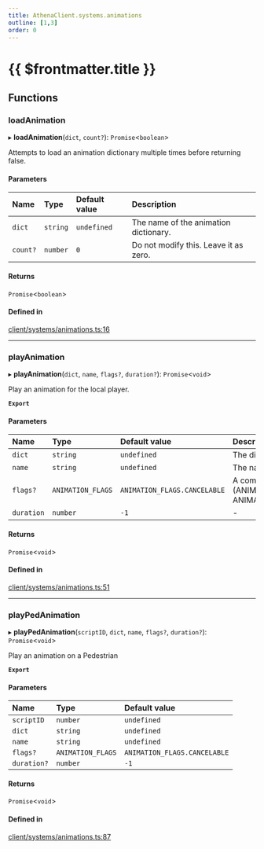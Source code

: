 ```yaml
---
title: AthenaClient.systems.animations
outline: [1,3]
order: 0
---
```


# {{ $frontmatter.title }}


## Functions

### loadAnimation

▸ **loadAnimation**(`dict`, `count?`): `Promise`<`boolean`\>

Attempts to load an animation dictionary multiple times before returning false.

#### Parameters

| Name | Type | Default value | Description |
| :------ | :------ | :------ | :------ |
| `dict` | `string` | `undefined` | The name of the animation dictionary. |
| `count?` | `number` | `0` | Do not modify this. Leave it as zero. |

#### Returns

`Promise`<`boolean`\>

#### Defined in

[client/systems/animations.ts:16](https://github.com/Stuyk/altv-athena/blob/9c488f0/src/core/client/systems/animations.ts#L16)

___

### playAnimation

▸ **playAnimation**(`dict`, `name`, `flags?`, `duration?`): `Promise`<`void`\>

Play an animation for the local player.

**`Export`**

#### Parameters

| Name | Type | Default value | Description |
| :------ | :------ | :------ | :------ |
| `dict` | `string` | `undefined` | The dictionary of the animation. |
| `name` | `string` | `undefined` | The name of the animation. |
| `flags?` | `ANIMATION_FLAGS` | `ANIMATION_FLAGS.CANCELABLE` | A combination of flags. ie. (ANIMATION_FLAGS.CANCELABLE \| ANIMATION_FLAGS.UPPERBODY_ONLY) |
| `duration` | `number` | `-1` | - |

#### Returns

`Promise`<`void`\>

#### Defined in

[client/systems/animations.ts:51](https://github.com/Stuyk/altv-athena/blob/9c488f0/src/core/client/systems/animations.ts#L51)

___

### playPedAnimation

▸ **playPedAnimation**(`scriptID`, `dict`, `name`, `flags?`, `duration?`): `Promise`<`void`\>

Play an animation on a Pedestrian

**`Export`**

#### Parameters

| Name | Type | Default value |
| :------ | :------ | :------ |
| `scriptID` | `number` | `undefined` |
| `dict` | `string` | `undefined` |
| `name` | `string` | `undefined` |
| `flags?` | `ANIMATION_FLAGS` | `ANIMATION_FLAGS.CANCELABLE` |
| `duration?` | `number` | `-1` |

#### Returns

`Promise`<`void`\>

#### Defined in

[client/systems/animations.ts:87](https://github.com/Stuyk/altv-athena/blob/9c488f0/src/core/client/systems/animations.ts#L87)
